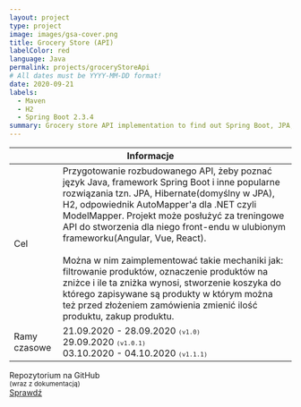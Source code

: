 ```yaml
---
layout: project
type: project
image: images/gsa-cover.png
title: Grocery Store (API)
labelColor: red
language: Java
permalink: projects/groceryStoreApi
# All dates must be YYYY-MM-DD format!
date: 2020-09-21
labels:
  - Maven
  - H2
  - Spring Boot 2.3.4
summary: Grocery store API implementation to find out Spring Boot, JPA, Hibernate and Java language (JDK 14).
---
```


<table class="ui celled striped tablet stackable table">
  <thead>
    <tr><th colspan="3">
      Informacje
    </th>
  </tr></thead>
  <tbody>
    <tr>
      <td>
        <i class="info circle icon"></i> Cel
      </td>
      <td class="justify-text font-balooChettan2">Przygotowanie rozbudowanego API, żeby poznać język Java, framework Spring Boot i inne popularne rozwiązania tzn. JPA, Hibernate(domyślny w JPA), H2, odpowiednik AutoMapper'a dla .NET czyli ModelMapper. Projekt może posłużyć za treningowe API do stworzenia dla niego front-endu w ulubionym frameworku(Angular, Vue, React). <br/><br/>Można w nim zaimplementować takie mechaniki jak: filtrowanie produktów, oznaczenie produktów na zniżce i ile ta zniżka wynosi, stworzenie koszyka do którego zapisywane są produkty w którym można też przed złożeniem zamówienia zmienić ilość produktu, zakup produktu.</td>
    </tr>
    <tr>
      <td class="collapsing">
        <i class="clock icon"></i> Ramy czasowe
      </td>
      <td class="font-balooChettan2">
      21.09.2020 - 28.09.2020 <small><kbd>(v1.0)</kbd></small><br/>
      29.09.2020 <small><kbd>(v1.0.1)</kbd></small><br/>
      03.10.2020 - 04.10.2020 <small><kbd>(v1.1.1)</kbd></small>
      </td>
    </tr>
  </tbody>
</table>

<div class="ui placeholder segment">
  <div class="ui icon header font-balooChettan2">
    <i class="github icon"></i>
    Repozytorium na GitHub <br/><small>(wraz z dokumentacją)</small>
  </div>
  <a href="https://github.com/trolit/grocery-store-themed-API" target="_blank" style="margin-top: 2%;">
    <div class="ui animated java button" onclick="this.blur();" tabindex="0">
      <div class="visible content font-balooChettan2">Sprawdź</div>
      <div class="hidden content">
        <i class="right arrow icon"></i>
      </div>
    </div>
  </a>
</div>